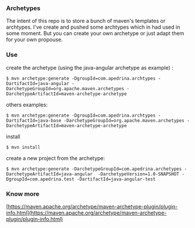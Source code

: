### Archetypes

The intent of this repo is to store a bunch of maven's templates or archtypes. I've create and pushed some archtypes which 
in had used in some moment. But you can create your own archetype or just adapt them for your own propouse.

### Use

create the archetype (using the java-angular archetype as example) :

	$ mvn archetype:generate -DgroupId=com.apedrina.archtypes -DartifactId=java-angular -DarchetypeGroupId=org.apache.maven.archetypes -DarchetypeArtifactId=maven-archetype-archetype

others examples:

	$ mvn archetype:generate -DgroupId=com.apedrina.archtypes -DartifactId=java-base -DarchetypeGroupId=org.apache.maven.archetypes -DarchetypeArtifactId=maven-archetype-archetype

install

	$ mvn install

create a new project from the archetype:

	$ mvn archetype:generate -DarchetypeGroupId=com.apedrina.archetypes -DarchetypeArtifactId=java-angular  -DarchetypeVersion=1.0-SNAPSHOT -DgroupId=com.apedrina.test -DartifactId=java-angular-test

### Know more

[https://maven.apache.org/archetype/maven-archetype-plugin/plugin-info.html](https://maven.apache.org/archetype/maven-archetype-plugin/plugin-info.html)
